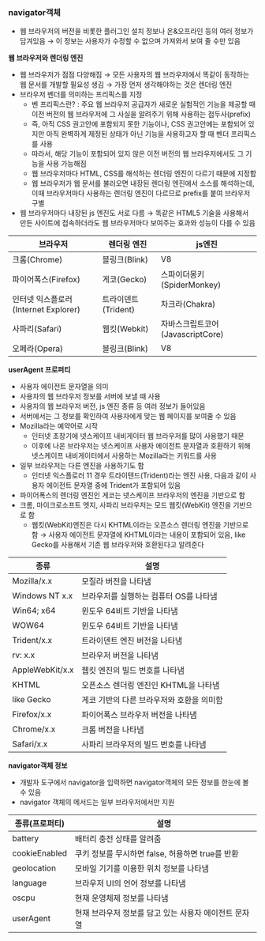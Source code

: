 ### navigator객체

- 웹 브라우저의 버전을 비롯한 플러그인 설치 정보나 온&오프라인 등의 여러 정보가 담겨있음 → 이 정보는 사용자가 수정할 수 없으며 가져와서 보여 줄 수만 있음

**웹 브라우저와 렌더링 엔진**

- 웹 브라우저가 점점 다양해짐 → 모든 사용자의 웹 브라우저에서 똑같이 동작하는 웹 문서를 개발할 필요성 생김 → 가장 먼저 생각해야하는 것은 렌더링 엔진
- 브라우저 벤더를 의미하는 프리픽스를 지정
  - 벤 프리픽스란? : 주요 웹 브라우저 공급자가 새로운 실험적인 기능을 제공할 때 이전 버전의 웹 브라우저에 그 사실을 알려주기 위해 사용하는 접두사(prefix)
  - 즉, 아직 CSS 권고안에 포함되지 못한 기능이나, CSS 권고안에는 포함되어 있지만 아직 완벽하게 제정된 상태가 아닌 기능을 사용하고자 할 때 벤더 프리픽스를 사용
  - 따라서, 해당 기능이 포함되어 있지 않은 이전 버전의 웹 브라우저에서도 그 기능을 사용 가능해짐
  - 웹 브라우저마다 HTML, CSS를 해석하는 렌더링 엔진이 다르기 때문에 지정함
  - 웹 브라우저가 웹 문서를 불러오면 내장된 렌더링 엔진에서 소스를 해석하는데, 이때 브라우저마다 사용하는 렌더링 엔진이 다르므로 prefix를 붙여 브라우저 구별
- 웹 브라우저마다 내장된 js 엔진도 서로 다름 → 똑같은 HTML5 기술을 사용해서 만든 사이트에 접속하더라도 웹 브라우저마다 보여주는 효과와 성능이 다를 수 있음

| 브라우저                             | 렌더링 엔진         | js엔진                           |
| ------------------------------------ | ------------------- | -------------------------------- |
| 크롬(Chrome)                         | 블링크(Blink)       | V8                               |
| 파이어폭스(Firefox)                  | 게코(Gecko)         | 스파이더몽키(SpiderMonkey)       |
| 인터넷 익스플로러(Internet Explorer) | 트라이덴트(Trident) | 차크라(Chakra)                   |
| 사파리(Safari)                       | 웹킷(Webkit)        | 자바스크립트코어(JavascriptCore) |
| 오페라(Opera)                        | 블링크(Blink)       | V8                               |

**userAgent 프로퍼티**

- 사용자 에이전트 문자열을 의미
- 사용자의 웹 브라우저 정보를 서버에 보낼 때 사용
- 사용자의 웹 브라우저 버전, js 엔진 종류 등 여러 정보가 들어있음
- 서버에서는 그 정보를 확인하여 사용자에게 맞는 웹 페이지를 보여줄 수 있음
- Mozilla라는 예약어로 시작
  - 인터넷 초창기에 넷스케이프 내비게이터 웹 브라우저를 많이 사용했기 때문
  - 이후에 나온 브라우저는 넷스케이프 사용자 에이전트 문자열과 호환하기 위해 넷스케이프 내비게이터에서 사용하는 Mozilla라는 키워드를 사용
- 일부 브라우저는 다른 엔진을 사용하기도 함
  - 인터넷 익스플로러 11 경우 트라이텐드(Trident)라는 엔진 사용, 다음과 같이 사용자 에이전트 문자열 중에 Trident가 포함되어 있음
- 파이어폭스의 렌더링 엔진인 게코는 넷스케이프 브라우저의 엔진을 기반으로 함
- 크롬, 마이크로소프트 엣지, 사파리 브라우저는 모드 웹킷(WebKit) 엔진을 기반으로 함
  - 웹킷(WebKit)엔진은 다시 KHTML이라는 오픈소스 렌더링 엔진을 기반으로 함 → 사용자 에이전트 문자열에 KHTML이라는 내용이 포함되어 있음, like Gecko를 사용해서 기존 웹 브라우저와 호환된다고 알려준다

| 종류            | 설명                                      |
| --------------- | ----------------------------------------- |
| Mozilla/x.x     | 모질라 버전을 나타냄                      |
| Windows NT x.x  | 브라우저를 실행하는 컴퓨터 OS를 나타냄    |
| Win64; x64      | 윈도우 64비트 기반을 나타냄               |
| WOW64           | 윈도우 64비트 기반을 나타냄               |
| Trident/x.x     | 트라이덴트 엔진 버전을 나타냄             |
| rv: x.x         | 브라우저 버전을 나타냄                    |
| AppleWebKit/x.x | 웹킷 엔진의 빌드 번호를 나타냄            |
| KHTML           | 오픈소스 렌더링 엔진인 KHTML을 나타냄     |
| like Gecko      | 게코 기반의 다른 브라우저와 호환을 의미함 |
| Firefox/x.x     | 파이어폭스 브라우저 버전을 나타냄         |
| Chrome/x.x      | 크롬 버전을 나타냄                        |
| Safari/x.x      | 사파리 브라우저의 빌드 번호를 나타냄      |

**navigator객체 정보**

- 개발자 도구에서 navigator을 입력하면 navigator객체의 모든 정보를 한눈에 볼 수 있음
- navigator 객체의 메서드는 일부 브라우저에서만 지원

| 종류(프로퍼티) | 설명                                                  |
| -------------- | ----------------------------------------------------- |
| battery        | 배터리 충전 상태를 알려줌                             |
| cookieEnabled  | 쿠키 정보를 무시하면 false, 허용하면 true를 반환      |
| geolocation    | 모바일 기기를 이용한 위치 정보를 나타냄               |
| language       | 브라우저 UI의 언어 정보를 나타냄                      |
| oscpu          | 현재 운영체제 정보를 나타냄                           |
| userAgent      | 현재 브라우저 정보를 담고 있는 사용자 에이전트 문자열 |
